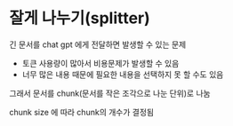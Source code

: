 ﻿# 잘게 나누기(splitter)

긴 문서를 chat gpt 에게 전달하면 발생할 수 있는 문제

- 토큰 사용량이 많아서 비용문제가 발생할 수 있음
- 너무 많은 내용 때문에 필요한 내용을 선택하지 못 할 수도 있음

그래서 문서를 chunk(문서를 작은 조각으로 나눈 단위)로 나눔

chunk size 에 따라 chunk의 개수가 결정됨
